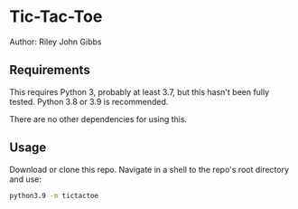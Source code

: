 # Tic-Tac-Toe

Author: Riley John Gibbs

## Requirements

This requires Python 3, probably at least 3.7, but this hasn't been fully tested. Python 3.8 or 3.9 is recommended.

There are no other dependencies for using this.

## Usage

Download or clone this repo. Navigate in a shell to the repo's root directory and use:

```bash
python3.9 -m tictactoe
```
